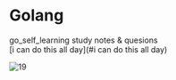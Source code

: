 # Golang
go_self_learning 
study notes &amp; quesions  
 [i can do this all day](#i can do this all day)

![19](https://user-images.githubusercontent.com/124338898/226287054-b1e3c1d9-6ad0-4e86-a4b8-b4ad9eafb48b.jpg)
